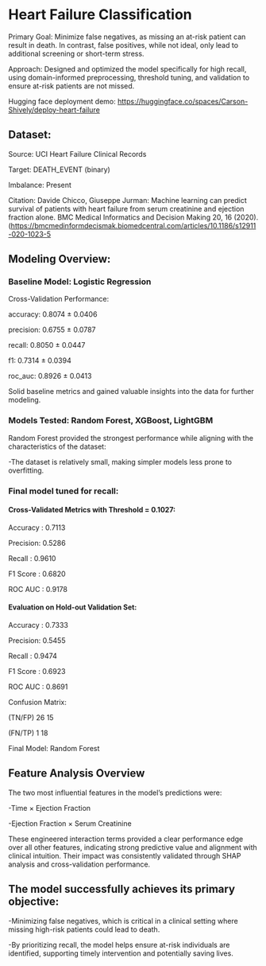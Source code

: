 # Heart Failure Classification

Primary Goal:
Minimize false negatives, as missing an at-risk patient can result in death. In contrast, false positives, while not ideal, only lead to additional screening or short-term stress.

Approach:
Designed and optimized the model specifically for high recall, using domain-informed preprocessing, threshold tuning, and validation to ensure at-risk patients are not missed.

Hugging face deployment demo: https://huggingface.co/spaces/Carson-Shively/deploy-heart-failure

## Dataset:
Source: UCI Heart Failure Clinical Records

Target: DEATH_EVENT (binary)

Imbalance: Present

Citation:
Davide Chicco, Giuseppe Jurman: Machine learning can predict survival of patients with heart failure from serum creatinine and ejection fraction alone. BMC Medical Informatics and Decision Making 20, 16 (2020). (https://bmcmedinformdecismak.biomedcentral.com/articles/10.1186/s12911-020-1023-5

## Modeling Overview:

### Baseline Model: Logistic Regression

Cross-Validation Performance:

  accuracy: 0.8074 ± 0.0406
  
  precision: 0.6755 ± 0.0787
  
  recall: 0.8050 ± 0.0447
  
  f1: 0.7314 ± 0.0394
  
  roc_auc: 0.8926 ± 0.0413

Solid baseline metrics and gained valuable insights into the data for further modeling.

### Models Tested: Random Forest, XGBoost, LightGBM

Random Forest provided the strongest performance while aligning with the characteristics of the dataset:

-The dataset is relatively small, making simpler models less prone to overfitting.

### Final model tuned for recall:

 #### Cross-Validated Metrics with Threshold = 0.1027:
 
  Accuracy : 0.7113
  
  Precision: 0.5286
  
  Recall   : 0.9610
  
  F1 Score : 0.6820
  
  ROC AUC  : 0.9178
  
#### Evaluation on Hold-out Validation Set:

  Accuracy : 0.7333
  
  Precision: 0.5455
  
  Recall   : 0.9474
  
  F1 Score : 0.6923
  
  ROC AUC  : 0.8691
  
Confusion Matrix:

(TN/FP)     26     15

(FN/TP)      1     18

Final Model: Random Forest

## Feature Analysis Overview
The two most influential features in the model’s predictions were:

-Time × Ejection Fraction

-Ejection Fraction × Serum Creatinine

These engineered interaction terms provided a clear performance edge over all other features, indicating strong predictive value and alignment with clinical intuition. Their impact was consistently validated through SHAP analysis and cross-validation performance.

## The model successfully achieves its primary objective:
-Minimizing false negatives, which is critical in a clinical setting where missing high-risk patients could lead to death.

-By prioritizing recall, the model helps ensure at-risk individuals are identified, supporting timely intervention and potentially saving lives.
